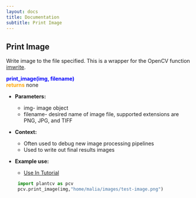 ```yaml
---
layout: docs
title: Documentation
subtitle: Print Image
---
```


## Print Image

Write image to the file specified. This is a wrapper for the OpenCV function [imwrite](http://docs.opencv.org/modules/highgui/doc/reading_and_writing_images_and_video.html).

<font color='blue'>**print\_image(img, filename)**</font><br>
<font color='orange'>**returns**</font> none
    
- **Parameters:**  
  - img- image object  
  - filename- desired name of image file, supported extensions are PNG, JPG, and TIFF

- **Context:**  
  - Often used to debug new image processing pipelines  
  - Used to write out final results images  

- **Example use:**

   - [Use In Tutorial](http://plantcv.danforthcenter.org/pages/documentation/function_docs/vis_tutorial.html)  
  
   ```python
    import plantcv as pcv      
    pcv.print_image(img,"home/malia/images/test-image.png")
  ```
  


   


